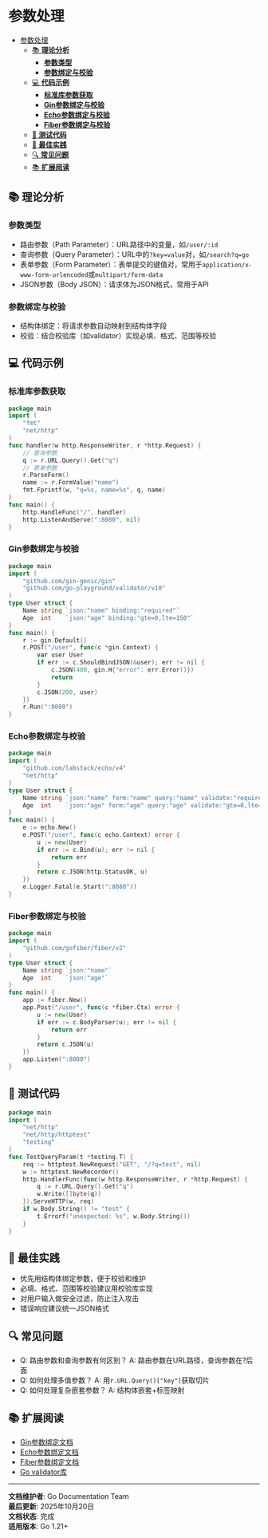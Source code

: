 ﻿# 参数处理

<!-- TOC START -->
- [参数处理](#参数处理)
  - [📚 **理论分析**](#-理论分析)
    - [**参数类型**](#参数类型)
    - [**参数绑定与校验**](#参数绑定与校验)
  - [💻 **代码示例**](#-代码示例)
    - [**标准库参数获取**](#标准库参数获取)
    - [**Gin参数绑定与校验**](#gin参数绑定与校验)
    - [**Echo参数绑定与校验**](#echo参数绑定与校验)
    - [**Fiber参数绑定与校验**](#fiber参数绑定与校验)
  - [🧪 **测试代码**](#-测试代码)
  - [🎯 **最佳实践**](#-最佳实践)
  - [🔍 **常见问题**](#-常见问题)
  - [📚 **扩展阅读**](#-扩展阅读)
<!-- TOC END -->

## 📚 **理论分析**

### **参数类型**

- 路由参数（Path Parameter）：URL路径中的变量，如`/user/:id`
- 查询参数（Query Parameter）：URL中的`?key=value`对，如`/search?q=go`
- 表单参数（Form Parameter）：表单提交的键值对，常用于`application/x-www-form-urlencoded`或`multipart/form-data`
- JSON参数（Body JSON）：请求体为JSON格式，常用于API

### **参数绑定与校验**

- 结构体绑定：将请求参数自动映射到结构体字段
- 校验：结合校验库（如validator）实现必填、格式、范围等校验

## 💻 **代码示例**

### **标准库参数获取**

```go
package main
import (
    "fmt"
    "net/http"
)
func handler(w http.ResponseWriter, r *http.Request) {
    // 查询参数
    q := r.URL.Query().Get("q")
    // 表单参数
    r.ParseForm()
    name := r.FormValue("name")
    fmt.Fprintf(w, "q=%s, name=%s", q, name)
}
func main() {
    http.HandleFunc("/", handler)
    http.ListenAndServe(":8080", nil)
}

```

### **Gin参数绑定与校验**

```go
package main
import (
    "github.com/gin-gonic/gin"
    "github.com/go-playground/validator/v10"
)
type User struct {
    Name string `json:"name" binding:"required"`
    Age  int    `json:"age" binding:"gte=0,lte=150"`
}
func main() {
    r := gin.Default()
    r.POST("/user", func(c *gin.Context) {
        var user User
        if err := c.ShouldBindJSON(&user); err != nil {
            c.JSON(400, gin.H{"error": err.Error()})
            return
        }
        c.JSON(200, user)
    })
    r.Run(":8080")
}

```

### **Echo参数绑定与校验**

```go
package main
import (
    "github.com/labstack/echo/v4"
    "net/http"
)
type User struct {
    Name string `json:"name" form:"name" query:"name" validate:"required"`
    Age  int    `json:"age" form:"age" query:"age" validate:"gte=0,lte=150"`
}
func main() {
    e := echo.New()
    e.POST("/user", func(c echo.Context) error {
        u := new(User)
        if err := c.Bind(u); err != nil {
            return err
        }
        return c.JSON(http.StatusOK, u)
    })
    e.Logger.Fatal(e.Start(":8080"))
}

```

### **Fiber参数绑定与校验**

```go
package main
import (
    "github.com/gofiber/fiber/v2"
)
type User struct {
    Name string `json:"name"`
    Age  int    `json:"age"`
}
func main() {
    app := fiber.New()
    app.Post("/user", func(c *fiber.Ctx) error {
        u := new(User)
        if err := c.BodyParser(u); err != nil {
            return err
        }
        return c.JSON(u)
    })
    app.Listen(":8080")
}

```

## 🧪 **测试代码**

```go
package main
import (
    "net/http"
    "net/http/httptest"
    "testing"
)
func TestQueryParam(t *testing.T) {
    req := httptest.NewRequest("GET", "/?q=test", nil)
    w := httptest.NewRecorder()
    http.HandlerFunc(func(w http.ResponseWriter, r *http.Request) {
        q := r.URL.Query().Get("q")
        w.Write([]byte(q))
    }).ServeHTTP(w, req)
    if w.Body.String() != "test" {
        t.Errorf("unexpected: %s", w.Body.String())
    }
}

```

## 🎯 **最佳实践**

- 优先用结构体绑定参数，便于校验和维护
- 必填、格式、范围等校验建议用校验库实现
- 对用户输入做安全过滤，防止注入攻击
- 错误响应建议统一JSON格式

## 🔍 **常见问题**

- Q: 路由参数和查询参数有何区别？
  A: 路由参数在URL路径，查询参数在?后面
- Q: 如何处理多值参数？
  A: 用`r.URL.Query()["key"]`获取切片
- Q: 如何处理复杂嵌套参数？
  A: 结构体嵌套+标签映射

## 📚 **扩展阅读**

- [Gin参数绑定文档](https://gin-gonic.com/docs/examples/binding-and-validation/)
- [Echo参数绑定文档](https://echo.labstack.com/guide/request/)
- [Fiber参数绑定文档](https://docs.gofiber.io/guide/request)
- [Go validator库](https://github.com/go-playground/validator)

---

**文档维护者**: Go Documentation Team  
**最后更新**: 2025年10月20日  
**文档状态**: 完成  
**适用版本**: Go 1.21+

